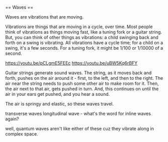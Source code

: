 <!--
title: Waves
description: Explanation of Wave Physics & Mathematics
-->


== Waves ==

Waves are vibrations that are moving.

Vibrations are things that are moving in a cycle, over time.  Most people think of vibrations as things moving fast, like a tuning fork or a guitar string.  But, you can think of other things as vibrations: a child swinging back and forth on a swing is vibrating.  All vibrations have a cycle time; for a child on a swing, it's a few seconds.  For a tuning fork, it might be 1/100 or 1/10000 of a second.

https://youtu.be/pCLgmE5FEEc
https://youtu.be/uBW5Kq6rBFY

Guitar strings generate sound waves.  The string, as it moves back and forth, pushes on the air around it - first, to the left, and then to the right.  The air near the string needs to push some other air to make room for it.  Then, the air next to that air, gets pushed in turn.  And, this continues on until the air in your ears get pushed, and you hear a sound.


The air is springy and elastic, so these waves travel.


transverse waves
longitudinal wave  - what's the word for inline waves again?

well, quantum waves aren't like either of these cuz they vibrate along in complex space.
